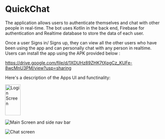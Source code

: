 # QuickChat

The application allows users to authenticate themselves and chat with other people in real-time. The bot uses Kotlin in the back end, Firebase
for authentication and Realtime database to store the data of each user.

Once a user Signs in/ Signs up, they can view all the other users who have been using the app and can personally chat with any person in
realtime. Users can install the app using the APK provided below : 

https://drive.google.com/file/d/1XDUHz89ZHK7tXpgCz_KUFe-8wcMnU3PM/view?usp=sharing

Here's a description of the Apps UI and functinality:

<img src="https://github.com/5hrivathsa/QuickChat/assets/106436631/72f8cd95-9784-40aa-abc3-8cb86da3c6f1" width="50" height="100" alt="Login Screen">
<!-- ![Login Screen](https://github.com/5hrivathsa/QuickChat/assets/106436631/cb617ebf-077d-4022-bd10-ddf29bf1c31e) -->

![Main Screen and side nav bar](https://github.com/5hrivathsa/QuickChat/assets/106436631/cb617ebf-077d-4022-bd10-ddf29bf1c31e)

![Chat screen](https://github.com/5hrivathsa/QuickChat/assets/106436631/e78e6411-ec2e-42b6-9fd7-ddcc3f1729cd)
